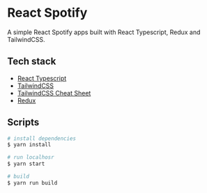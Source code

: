 # React Spotify

A simple React Spotify apps built with React Typescript, Redux and TailwindCSS.


## Tech stack

- [React Typescript](https://reactjs.org/)
- [TailwindCSS](https://tailwindcss.com/)
- [TailwindCSS Cheat Sheet](https://nerdcave.com/tailwind-cheat-sheet)
- [Redux](https://redux.js.org/)

## Scripts

```bash
# install dependencies
$ yarn install

# run localhosr
$ yarn start

# build
$ yarn run build
```
